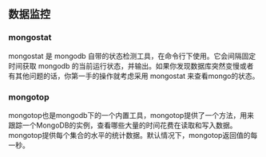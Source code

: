 ## 数据监控
### mongostat
mongostat 是 mongodb 自带的状态检测工具，在命令行下使用。它会间隔固定时间获取 mongodb 的当前运行状态，并输出。如果你发现数据库突然变慢或者有其他问题的话，你第一手的操作就考虑采用 mongostat 来查看mongo的状态。

### mongotop
mongotop也是mongodb下的一个内置工具，mongotop提供了一个方法，用来跟踪一个MongoDB的实例，查看哪些大量的时间花费在读取和写入数据。 mongotop提供每个集合的水平的统计数据。默认情况下，mongotop返回值的每一秒。

